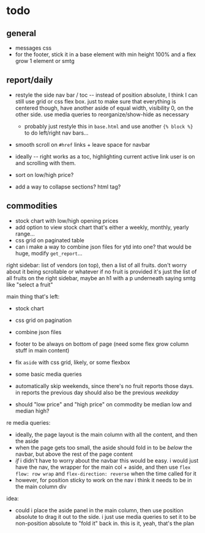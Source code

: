 # todo

## general
* messages css
* for the footer, stick it in a base element with min height 100% and a flex grow 1 element or smtg

## report/daily
* restyle the side nav bar / toc -- instead of position absolute, I think I can still use grid or css flex box. just to make sure that everything is centered though, have another aside of equal width, visibility 0, on the other side. use media queries to reorganize/show-hide as necessary
    * probably just restyle this in `base.html` and use another `{% block %}` to do left/right nav bars...
* smooth scroll on `#href` links + leave space for navbar

* ideally -- right works as a toc, highlighting current active link user is on and scrolling with them.
* sort on low/high price?
* add a way to collapse sections? html tag?

## commodities
* stock chart with low/high opening prices
* add option to view stock chart that's either a weekly, monthly, yearly range...
* css grid on paginated table
* can i make a way to combine json files for ytd into one? that would be huge, modify `get_report`...

right sidebar: list of vendors (on top), then a list of all fruits. don't worry about it being scrollable or whatever
if no fruit is provided it's just the list of all fruits on the right sidebar, maybe an h1 with a p underneath saying smtg like "select a fruit"


main thing that's left:
* stock chart
* css grid on pagination
* combine json files
* footer to be always on bottom of page (need some flex grow column stuff in main content)
* fix `aside` with css grid, likely, or some flexbox
* some basic media queries
* automatically skip weekends, since there's no fruit reports those days. in reports the previous day should also be the previous *weekday*

* should "low price" and "high price" on commodity be median low and median high?

re media queries:
* ideally, the page layout is the main column with all the content, and then the aside
* when the page gets too small, the aside should fold in to be *below* the navbar, but above the rest of the page content
* *if* i didn't have to worry about the navbar this would be easy. i would just have the nav, the wrapper for the main col + aside, and then use `flex flow: row wrap` and `flex-direction: reverse` when the time called for it
* however, for position sticky to work on the nav i think it needs to be in the main column div

idea:
* could i place the aside panel in the main column, then use position absolute to drag it out to the side. i just use media queries to set it to be non-position absolute to "fold it" back in. this is it, yeah, that's the plan
